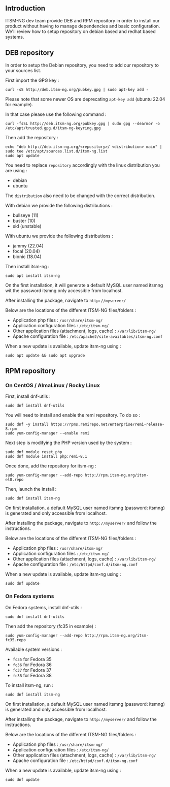 ## Introduction

ITSM-NG dev team provide DEB and RPM repository in order to install our product without having to manage dependencies and basic configuration.
We'll review how to setup repository on debian based and redhat based systems.

## DEB repository 

In order to setup the Debian repository, you need to add our repository to your sources list.

First import the GPG key : 

    curl -sS http://deb.itsm-ng.org/pubkey.gpg | sudo apt-key add -

Please note that some newer OS are deprecating `apt-key add` (ubuntu 22.04 for example). 

In that case please use the following command :

    curl -fsSL http://deb.itsm-ng.org/pubkey.gpg | sudo gpg --dearmor -o /etc/apt/trusted.gpg.d/itsm-ng-keyring.gpg

Then add the repository : 

    echo "deb http://deb.itsm-ng.org/<repository>/ <distribution> main" | sudo tee /etc/apt/sources.list.d/itsm-ng.list
    sudo apt update

You need to replace `repository` accordingly with the linux distribution you are using : 

* debian
* ubuntu

The `distribution` also need to be changed with the correct distribution.

With debian we provide the following distributions : 

* bullseye (11)
* buster (10)
* sid (unstable)

With ubuntu we provide the following distributions : 

* jammy (22.04)
* focal (20.04)
* bionic (18.04)

Then install itsm-ng : 

    sudo apt install itsm-ng

On the first installation, it will generate a default MySQL user named itsmng wit the password itsmng only accessible from localhost.

After installing the package, navigate to `http://myserver/`

Below are the locations of the different ITSM-NG files/folders :

* Application php files : `/usr/share/itsm-ng/`
* Application configuration files : `/etc/itsm-ng/`
* Other application files (attachment, logs, cache) : `/var/lib/itsm-ng/`
* Apache configuration file : `/etc/apache2/site-availables/itsm-ng.conf`

When a new update is available, update itsm-ng using : 

    sudo apt update && sudo apt upgrade


## RPM repository 
### On CentOS / AlmaLinux / Rocky Linux

First, install dnf-utils :

    sudo dnf install dnf-utils

You will need to install and enable the remi repository. To do so :

    sudo dnf -y install https://rpms.remirepo.net/enterprise/remi-release-8.rpm
    sudo yum-config-manager --enable remi

Next step is modifying the PHP version used by the system : 

    sudo dnf module reset php
    sudo dnf module install php:remi-8.1

Once done, add the repository for itsm-ng :

    sudo yum-config-manager --add-repo http://rpm.itsm-ng.org/itsm-el8.repo

Then, launch the install :

    sudo dnf install itsm-ng

On first installation, a default MySQL user named itsmng (password: itsmng) is generated and only accessible from localhost.

After installing the package, navigate to `http://myserver/` and follow the instructions.

Below are the locations of the different ITSM-NG files/folders :

* Application php files : `/usr/share/itsm-ng/`
* Application configuration files : `/etc/itsm-ng/`
* Other application files (attachment, logs, cache) : `/var/lib/itsm-ng/`
* Apache configuration file : `/etc/httpd/conf.d/itsm-ng.conf`

When a new update is available, update itsm-ng using : 

    sudo dnf update

### On Fedora systems

On Fedora systems, install dnf-utils : 

    sudo dnf install dnf-utils

Then add the repository (fc35 in example) : 

    sudo yum-config-manager --add-repo http://rpm.itsm-ng.org/itsm-fc35.repo

Available system versions :

* `fc35` for Fedora 35
* `fc36` for Fedora 36
* `fc37` for Fedora 37
* `fc38` for Fedora 38

To install itsm-ng, run :

    sudo dnf install itsm-ng

On first installation, a default MySQL user named itsmng (password: itsmng) is generated and only accessible from localhost.

After installing the package, navigate to `http://myserver/` and follow the instructions.

Below are the locations of the different ITSM-NG files/folders :

* Application php files : `/usr/share/itsm-ng/`
* Application configuration files : `/etc/itsm-ng/`
* Other application files (attachment, logs, cache) : `/var/lib/itsm-ng/`
* Apache configuration file : `/etc/httpd/conf.d/itsm-ng.conf`

When a new update is available, update itsm-ng using : 

    sudo dnf update
